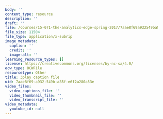 ```yaml
---
body: ''
content_type: resource
description: ''
draft: ''
file: /courses/15-071-the-analytics-edge-spring-2017/7aae8f69a932549ba85fe6f2a280a53e_vsAzc7GvQSs.vtt
file_size: 11504
file_type: application/x-subrip
image_metadata:
  caption: ''
  credit: ''
  image-alt: ''
learning_resource_types: []
license: https://creativecommons.org/licenses/by-nc-sa/4.0/
ocw_type: OCWFile
resourcetype: Other
title: 3play caption file
uid: 7aae8f69-a932-549b-a85f-e6f2a280a53e
video_files:
  video_captions_file: ''
  video_thumbnail_file: ''
  video_transcript_file: ''
video_metadata:
  youtube_id: null
---
```

